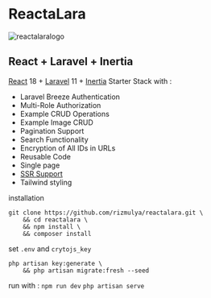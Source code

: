 # ReactaLara

![reactalaralogo](https://github.com/rizmulya/ReactaLara/assets/122626344/3a36ccfb-50e4-44e1-a758-63a3fe740895)

## React + Laravel + Inertia

[React](https://react.dev/) 18 + [Laravel](https://laravel.com/) 11 + [Inertia](https://inertiajs.com/) Starter Stack with :

-   Laravel Breeze Authentication
-   Multi-Role Authorization
-   Example CRUD Operations
-   Example Image CRUD
-   Pagination Support
-   Search Functionality
-   Encryption of All IDs in URLs
-   Reusable Code
-   Single page
-   [SSR Support](https://inertiajs.com/server-side-rendering)
-   Tailwind styling


installation 
```
git clone https://github.com/rizmulya/reactalara.git \
    && cd reactalara \
    && npm install \
    && composer install 
```
set `.env` and `crytojs_key`

```
php artisan key:generate \
    && php artisan migrate:fresh --seed 
```

run with :
`npm run dev`
`php artisan serve`